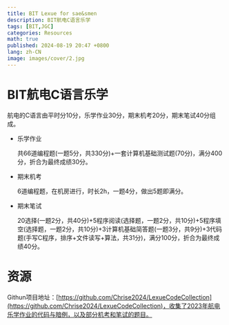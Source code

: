 ```yaml
---
title: BIT Lexue for sae&smen
description: BIT航电C语言乐学
tags: [BIT,JGC]
categories: Resources
math: true
published: 2024-08-19 20:47 +0800
lang: zh-CN
image: images/cover/2.jpg
--- 
```


# BIT航电C语言乐学

航电的C语言由平时分10分，乐学作业30分，期末机考20分，期末笔试40分组成。

- 乐学作业

  共66道编程题(一题5分，共330分)+一套计算机基础测试题(70分)，满分400分，折合为最终成绩30分。

- 期末机考

  6道编程题，在机房进行，时长2h，一题4分，做出5题即满分。

- 期末笔试

  20选择(一题2分，共40分)+5程序阅读(选择题，一题2分，共10分)+5程序填空(选择题，一题2分，共10分)+3计算机基础简答题(一题3分，共9分)+3代码题(手写C程序，排序+文件读写+算法，共31分)，满分100分，折合为最终成绩40分。

# 资源

Githun项目地址：[https://github.com/Chrise2024/LexueCodeCollection](https://github.com/Chrise2024/LexueCodeCollection)，收集了2023年航电乐学作业的代码与暗例，以及部分机考和笔试的题目。